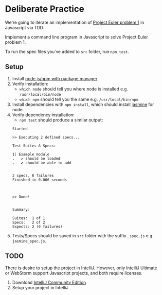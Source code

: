 # Deliberate Practice

We're going to iterate an implementation of [Project Euler problem 1](https://projecteuler.net/problem=1) in Javascript via TDD.

Implement a command line program in Javascript to solve Project Euler problem 1.

To run the spec files you've added to `src` folder, run `npm test`.

## Setup
1. Install [node.js/npm with package manager](https://nodejs.org/en/download/package-manager/)
1. Verify installation:
    - `which node` should tell you where node is installed e.g. `/usr/local/bin/node`
    - `which npm` should tell you the same e.g. `/usr/local/bin/npm`
1. Install dependencies with `npm install`, which should install [jasmine](https://jasmine.github.io/pages/getting_started.html) for node.
1. Verify dependency installation:
    - `npm test` should produce a similar output:
    ```
    Started

    >> Executing 2 defined specs...

    Test Suites & Specs:

    1) Example module
    .   ✔ should be loaded
    .   ✔ should be able to add


    2 specs, 0 failures
    Finished in 0.006 seconds



    >> Done!


    Summary:

    Suites:  1 of 1
    Specs:   2 of 2
    Expects: 2 (0 failures)
    ```
1. Tests/Specs should be saved in `src` folder with the suffix `_spec.js` e.g. `jasmine_spec.js`.

## TODO
There is desire to setup the project in IntelliJ.  However, only IntelliJ Ultimate or WebStorm support Javascript projects, and both require licenses.
1. Download [IntelliJ Community Edition](https://www.jetbrains.com/idea/download/download-thanks.html?platform=mac&code=IIC)
1. Setup your project in IntelliJ


